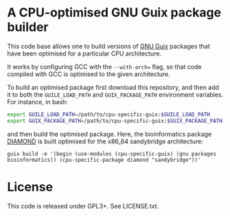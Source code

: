 # A CPU-optimised GNU Guix package builder

This code base allows one to build versions of [GNU Guix](https://www.gnu.org/software/guix) packages that have been optimised for a particular CPU architecture.

It works by configuring GCC with the `--with-arch=` flag, so that code compiled with GCC is optimised to the given architecture.

To build an optimised package first download this repository, and then add it to both the `GUILE_LOAD_PATH` and `GUIX_PACKAGE_PATH` environment variables. For instance, in bash:
```bash
export GUILE_LOAD_PATH=/path/to/cpu-specific-guix:$GUILE_LOAD_PATH
export GUIX_PACKAGE_PATH=/path/to/cpu-specific-guix:$GUIX_PACKAGE_PATH
```
and then build the optimised package. Here, the bioinformatics package [DIAMOND](https://github.com/bbuchfink/diamond) is built optimised for the x86_64 sandybridge architecture:
```
guix build -e '(begin (use-modules (cpu-specific-guix) (gnu packages bioinformatics)) (cpu-specific-package diamond "sandybridge"))'
```

# License
This code is released under GPL3+. See LICENSE.txt.
